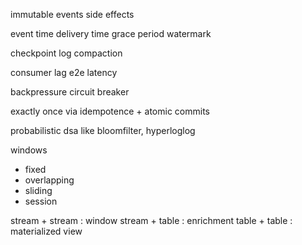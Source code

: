 ---
---
immutable events
side effects

event time
delivery time
grace period
watermark

checkpoint
log compaction

consumer lag
e2e latency

backpressure
circuit breaker

exactly once via idempotence + atomic commits

probabilistic dsa like bloomfilter, hyperloglog

windows
- fixed
- overlapping
- sliding
- session

stream + stream : window
stream + table : enrichment
table + table : materialized view
